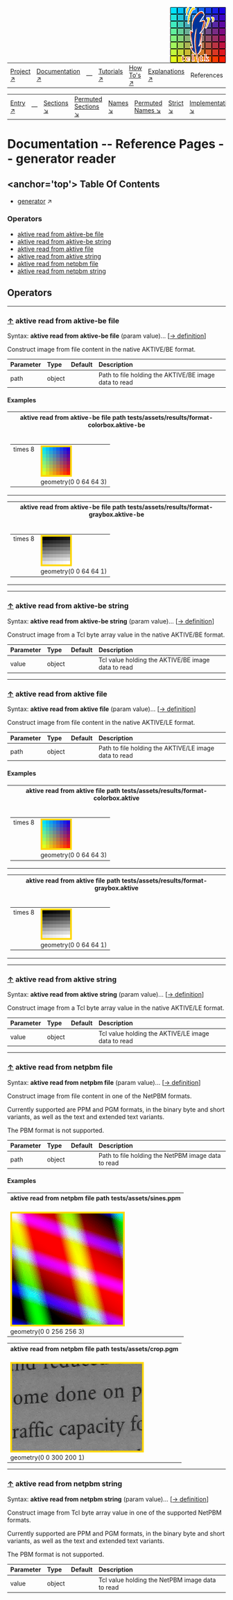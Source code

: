 <img src='../assets/aktive-logo-128.png' style='float:right;'>

||||||||
|---|---|---|---|---|---|---|
|[Project ↗](../../README.md)|[Documentation ↗](../index.md)|&mdash;|[Tutorials ↗](../tutorials.md)|[How To's ↗](../howtos.md)|[Explanations ↗](../explanations.md)|References|

|||||||||
|---|---|---|---|---|---|---|---|
|[Entry ↗](index.md)|&mdash;|[Sections ↘](bysection.md)|[Permuted Sections ↘](bypsection.md)|[Names ↘](byname.md)|[Permuted Names ↘](bypname.md)|[Strict ↘](strict.md)|[Implementations ↘](bylang.md)|

# Documentation -- Reference Pages -- generator reader

## <anchor='top'> Table Of Contents

  - [generator](generator.md) ↗


### Operators

 - [aktive read from aktive-be file](#read_from_aktive_be_file)
 - [aktive read from aktive-be string](#read_from_aktive_be_string)
 - [aktive read from aktive file](#read_from_aktive_file)
 - [aktive read from aktive string](#read_from_aktive_string)
 - [aktive read from netpbm file](#read_from_netpbm_file)
 - [aktive read from netpbm string](#read_from_netpbm_string)

## Operators

---
### [↑](#top) <a name='read_from_aktive_be_file'></a> aktive read from aktive-be file

Syntax: __aktive read from aktive-be file__  (param value)... [[→ definition](/file?ci=trunk&ln=76&name=etc/generator/reader/aktive.tcl)]

Construct image from file content in the native AKTIVE/BE format.

|Parameter|Type|Default|Description|
|:---|:---|:---|:---|
|path|object||Path to file holding the AKTIVE/BE image data to read|

#### <a name='read_from_aktive_be_file__examples'></a> Examples

<a name='read_from_aktive_be_file__examples__e1'></a><table>
<tr><th>aktive read from aktive-be file path tests/assets/results/format-colorbox.aktive-be
    <br>&nbsp;</th></tr>
<tr><td valign='top'><table><tr><td valign='top'>times 8</td><td valign='top'><img src='example-00739.gif' alt='aktive read from aktive-be file path tests/assets/results/format-colorbox.aktive-be' style='border:4px solid gold'>
    <br>geometry(0 0 64 64 3)</td></tr></table></td></tr>
</table>

<a name='read_from_aktive_be_file__examples__e2'></a><table>
<tr><th>aktive read from aktive-be file path tests/assets/results/format-graybox.aktive-be
    <br>&nbsp;</th></tr>
<tr><td valign='top'><table><tr><td valign='top'>times 8</td><td valign='top'><img src='example-00740.gif' alt='aktive read from aktive-be file path tests/assets/results/format-graybox.aktive-be' style='border:4px solid gold'>
    <br>geometry(0 0 64 64 1)</td></tr></table></td></tr>
</table>


---
### [↑](#top) <a name='read_from_aktive_be_string'></a> aktive read from aktive-be string

Syntax: __aktive read from aktive-be string__  (param value)... [[→ definition](/file?ci=trunk&ln=8&name=etc/generator/reader/aktive.tcl)]

Construct image from a Tcl byte array value in the native AKTIVE/BE format.

|Parameter|Type|Default|Description|
|:---|:---|:---|:---|
|value|object||Tcl value holding the AKTIVE/BE image data to read|

---
### [↑](#top) <a name='read_from_aktive_file'></a> aktive read from aktive file

Syntax: __aktive read from aktive file__  (param value)... [[→ definition](/file?ci=trunk&ln=76&name=etc/generator/reader/aktive.tcl)]

Construct image from file content in the native AKTIVE/LE format.

|Parameter|Type|Default|Description|
|:---|:---|:---|:---|
|path|object||Path to file holding the AKTIVE/LE image data to read|

#### <a name='read_from_aktive_file__examples'></a> Examples

<a name='read_from_aktive_file__examples__e1'></a><table>
<tr><th>aktive read from aktive file path tests/assets/results/format-colorbox.aktive
    <br>&nbsp;</th></tr>
<tr><td valign='top'><table><tr><td valign='top'>times 8</td><td valign='top'><img src='example-00741.gif' alt='aktive read from aktive file path tests/assets/results/format-colorbox.aktive' style='border:4px solid gold'>
    <br>geometry(0 0 64 64 3)</td></tr></table></td></tr>
</table>

<a name='read_from_aktive_file__examples__e2'></a><table>
<tr><th>aktive read from aktive file path tests/assets/results/format-graybox.aktive
    <br>&nbsp;</th></tr>
<tr><td valign='top'><table><tr><td valign='top'>times 8</td><td valign='top'><img src='example-00742.gif' alt='aktive read from aktive file path tests/assets/results/format-graybox.aktive' style='border:4px solid gold'>
    <br>geometry(0 0 64 64 1)</td></tr></table></td></tr>
</table>


---
### [↑](#top) <a name='read_from_aktive_string'></a> aktive read from aktive string

Syntax: __aktive read from aktive string__  (param value)... [[→ definition](/file?ci=trunk&ln=8&name=etc/generator/reader/aktive.tcl)]

Construct image from a Tcl byte array value in the native AKTIVE/LE format.

|Parameter|Type|Default|Description|
|:---|:---|:---|:---|
|value|object||Tcl value holding the AKTIVE/LE image data to read|

---
### [↑](#top) <a name='read_from_netpbm_file'></a> aktive read from netpbm file

Syntax: __aktive read from netpbm file__  (param value)... [[→ definition](/file?ci=trunk&ln=110&name=etc/generator/reader/netpbm.tcl)]

Construct image from file content in one of the NetPBM formats.

Currently supported are PPM and PGM formats, in the binary byte and short variants, as well as the text and extended text variants.

The PBM format is not supported.

|Parameter|Type|Default|Description|
|:---|:---|:---|:---|
|path|object||Path to file holding the NetPBM image data to read|

#### <a name='read_from_netpbm_file__examples'></a> Examples

<a name='read_from_netpbm_file__examples__e1'></a><table>
<tr><th>aktive read from netpbm file path tests/assets/sines.ppm
    <br>&nbsp;</th></tr>
<tr><td valign='top'><img src='example-00743.gif' alt='aktive read from netpbm file path tests/assets/sines.ppm' style='border:4px solid gold'>
    <br>geometry(0 0 256 256 3)</td></tr>
</table>

<a name='read_from_netpbm_file__examples__e2'></a><table>
<tr><th>aktive read from netpbm file path tests/assets/crop.pgm
    <br>&nbsp;</th></tr>
<tr><td valign='top'><img src='example-00744.gif' alt='aktive read from netpbm file path tests/assets/crop.pgm' style='border:4px solid gold'>
    <br>geometry(0 0 300 200 1)</td></tr>
</table>


---
### [↑](#top) <a name='read_from_netpbm_string'></a> aktive read from netpbm string

Syntax: __aktive read from netpbm string__  (param value)... [[→ definition](/file?ci=trunk&ln=8&name=etc/generator/reader/netpbm.tcl)]

Construct image from Tcl byte array value in one of the supported NetPBM formats.

Currently supported are PPM and PGM formats, in the binary byte and short variants, as well as the text and extended text variants.

The PBM format is not supported.

|Parameter|Type|Default|Description|
|:---|:---|:---|:---|
|value|object||Tcl value holding the NetPBM image data to read|

